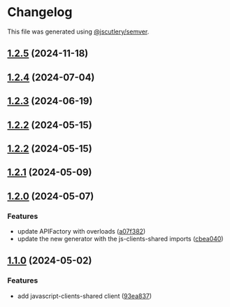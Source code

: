 # Changelog

This file was generated using [@jscutlery/semver](https://github.com/jscutlery/semver).

## [1.2.5](https://github.com/RedHatInsights/javascript-clients/compare/@redhat-cloud-services/javascript-clients-shared-1.2.4...@redhat-cloud-services/javascript-clients-shared-1.2.5) (2024-11-18)

## [1.2.4](https://github.com/RedHatInsights/javascript-clients/compare/@redhat-cloud-services/javascript-clients-shared-1.2.3...@redhat-cloud-services/javascript-clients-shared-1.2.4) (2024-07-04)

## [1.2.3](https://github.com/RedHatInsights/javascript-clients/compare/@redhat-cloud-services/javascript-clients-shared-1.2.2...@redhat-cloud-services/javascript-clients-shared-1.2.3) (2024-06-19)

## [1.2.2](https://github.com/RedHatInsights/javascript-clients/compare/@redhat-cloud-services/javascript-clients-shared-1.2.1...@redhat-cloud-services/javascript-clients-shared-1.2.2) (2024-05-15)

## [1.2.2](https://github.com/RedHatInsights/javascript-clients/compare/@redhat-cloud-services/javascript-clients-shared-1.2.1...@redhat-cloud-services/javascript-clients-shared-1.2.2) (2024-05-15)

## [1.2.1](https://github.com/RedHatInsights/javascript-clients/compare/@redhat-cloud-services/javascript-clients-shared-1.2.0...@redhat-cloud-services/javascript-clients-shared-1.2.1) (2024-05-09)

## [1.2.0](https://github.com/RedHatInsights/javascript-clients/compare/@redhat-cloud-services/javascript-clients-shared-1.1.0...@redhat-cloud-services/javascript-clients-shared-1.2.0) (2024-05-07)


### Features

* update APIFactory with overloads ([a07f382](https://github.com/RedHatInsights/javascript-clients/commit/a07f382363a268622f42ee02c3a3ea33c90cce42))
* update the new generator with the js-clients-shared imports ([cbea040](https://github.com/RedHatInsights/javascript-clients/commit/cbea0403327f96f766ddbba02ce0aff412e5379f))

## [1.1.0](https://github.com/RedHatInsights/javascript-clients/compare/@redhat-cloud-services/javascript-clients-shared-1.0.0...@redhat-cloud-services/javascript-clients-shared-1.1.0) (2024-05-02)


### Features

* add javascript-clients-shared client ([93ea837](https://github.com/RedHatInsights/javascript-clients/commit/93ea8373485f32031fe24c99f1c162c707c3225f))

